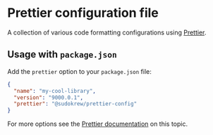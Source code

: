 # Prettier configuration file

A collection of various code formatting configurations using [Prettier](https://prettier.io/).

## Usage with `package.json`

Add the `prettier` option to your `package.json` file:

```json
{
  "name": "my-cool-library",
  "version": "9000.0.1",
  "prettier": "@sudokrew/prettier-config"
}
```

For more options see the [Prettier documentation](https://prettier.io/docs/en/configuration.html#sharing-configurations) on this topic.